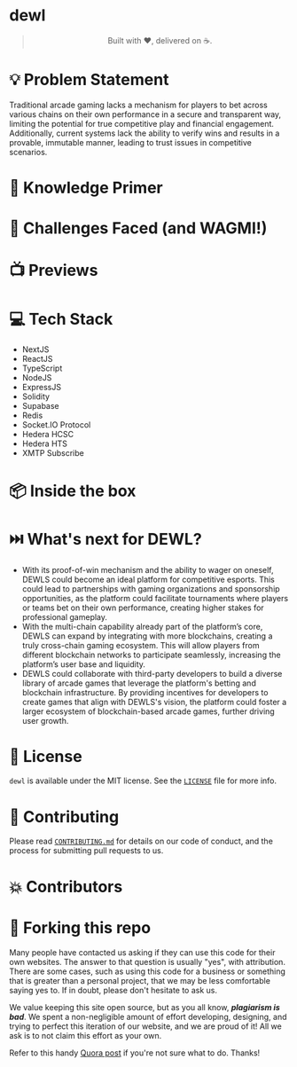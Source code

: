 # dewl
</p>
<blockquote align="center"> 
  Built with ❤️, delivered on ☕</a>.
</blockquote>


# 💡 **Problem Statement**

Traditional arcade gaming lacks a mechanism for players to bet across various chains on their own performance in a secure and transparent way, limiting the potential for true competitive play and financial engagement. Additionally, current systems lack the ability to verify wins and results in a provable, immutable manner, leading to trust issues in competitive scenarios.


# 🧠 **Knowledge Primer**



# 💪 **Challenges Faced (and WAGMI!)**



# 📺 **Previews**



# 💻 **Tech Stack**
- NextJS
- ReactJS
- TypeScript 
- NodeJS
- ExpressJS
- Solidity
- Supabase
- Redis
- Socket.IO Protocol
- Hedera HCSC
- Hedera HTS
- XMTP Subscribe


# 📦 **Inside the box**



# ⏭️ **What's next for DEWL?**
- With its proof-of-win mechanism and the ability to wager on oneself, DEWLS could become an ideal platform for competitive esports. This could lead to partnerships with gaming organizations and sponsorship opportunities, as the platform could facilitate tournaments where players or teams bet on their own performance, creating higher stakes for professional gameplay.
- With the multi-chain capability already part of the platform’s core, DEWLS can expand by integrating with more blockchains, creating a truly cross-chain gaming ecosystem. This will allow players from different blockchain networks to participate seamlessly, increasing the platform’s user base and liquidity. 
- DEWLS could collaborate with third-party developers to build a diverse library of arcade games that leverage the platform's betting and blockchain infrastructure. By providing incentives for developers to create games that align with DEWLS's vision, the platform could foster a larger ecosystem of blockchain-based arcade games, further driving user growth.


# 📜 **License**

`dewl` is available under the MIT license. See the [`LICENSE`](./LICENSE) file for more info.

# 🤝 **Contributing**

Please read [`CONTRIBUTING.md`](./CONTRIBUTING.md) for details on our code of conduct, and the process for submitting pull requests to us.

# 💥 **Contributors**

                                                                                  
# 🚨 **Forking this repo**

Many people have contacted us asking if they can use this code for their own websites. The answer to that question is usually "yes", with attribution. There are some cases, such as using this code for a business or something that is greater than a personal project, that we may be less comfortable saying yes to. If in doubt, please don't hesitate to ask us.

We value keeping this site open source, but as you all know, _**plagiarism is bad**_. We spent a non-negligible amount of effort developing, designing, and trying to perfect this iteration of our website, and we are proud of it! All we ask is to not claim this effort as your own.

Refer to this handy [Quora post](https://www.quora.com/Is-it-bad-to-copy-other-peoples-code) if you're not sure what to do. Thanks!

